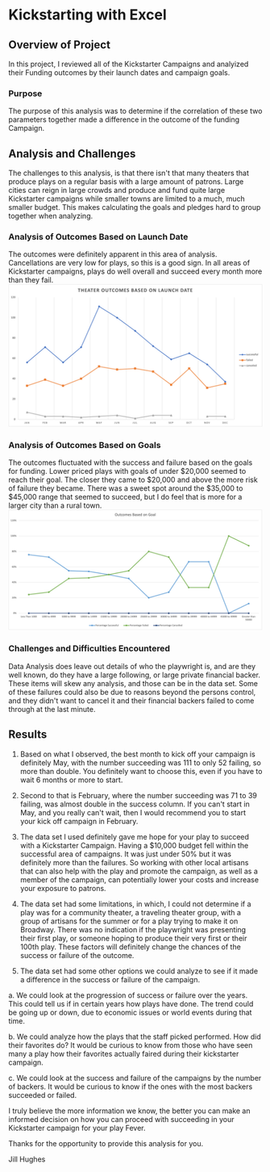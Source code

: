 # Kickstarting with Excel

## Overview of Project
In this project, I reviewed all of the Kickstarter Campaigns and analyized
their Funding outcomes by their launch dates and campaign goals.

### Purpose
The purpose of this analysis was to determine if the correlation of these two
parameters together made a difference in the outcome of the funding Campaign.

## Analysis and Challenges
The challenges to this analysis, is that there isn't that many theaters that
produce plays on a regular basis with a large amount of patrons.  Large cities
can reign in large crowds and produce and fund quite large Kickstarter campaigns
while smaller towns are limited to a much, much smaller budget.  This makes
calculating the goals and pledges hard to group together when analyzing.

### Analysis of Outcomes Based on Launch Date
The outcomes were definitely apparent in this area of analysis. Cancellations are 
very low for plays, so this is a good sign.  In all areas of Kickstarter
campaigns, plays do well overall and succeed every month more than they fail.
![Outcomes based on Launch Date](resources/Theater_Outcomes_by_Launch_Date.png)

### Analysis of Outcomes Based on Goals
The outcomes fluctuated with the success and failure based on the goals for 
funding.  Lower priced plays with goals of under $20,000 seemed to reach their
goal. The closer they came to $20,000 and above the more risk of failure they
became.  There was a sweet spot around the $35,000 to $45,000 range that
seemed to succeed, but I do feel that is more for a larger city than a rural
town.
![Outcomes based on Goals](resources/Outcomes_vs_Goals.png)

### Challenges and Difficulties Encountered
Data Analysis does leave out details of who the playwright is, and are they 
well known, do they have a large following, or large private financial backer.
These items will skew any analysis, and those can be in the data set.  Some
of these failures could also be due to reasons beyond the persons control, and
they didn't want to cancel it and their financial backers failed to come through
at the last minute. 

## Results

1. Based on what I observed, the best month to kick off your campaign is 
definitely May, with the number succeeding was 111 to only 52 failing, so more
than double. You definitely want to choose this, even if you have to wait
6 months or more to start.

2. Second to that is February, where the number succeeding was 71 to 39 failing, 
was almost double in the success column.  If you can't start in May, and you
really can't wait, then I would recommend you to start your kick off campaign
in February.

3. The data set I used definitely gave me hope for your play to succeed with
a Kickstarter Campaign. Having a $10,000 budget fell within the successful
area of campaigns. It was just under 50% but it was definitely more than the
failures. So working with other local artisans that can also help with the
play and promote the campaign, as well as a member of the campaign, can 
potentially lower your costs and increase your exposure to patrons.

4. The data set had some limitations, in which, I could not determine if a
play was for a community theater, a traveling theater group, with a group of
artisans for the summer or for a play trying to make it on Broadway.  There
was no indication if the playwright was presenting their first play, or
someone hoping to produce their very first or their 100th play.   These 
factors will definitely change the chances of the success or failure of 
the outcome.

5. The data set had some other options we could analyze to see if it made a
difference in the success or failure of the campaign.  

a. We could look at the progression of success or failure over the years.  
This could tell us if in certain years how plays have done.  The trend could 
be going up or down, due to economic issues or world events during that time.

b. We could analyze how the plays that the staff picked performed. How did their 
favorites do? It would be curious to know from those who have seen many a
play how their favorites actually faired during their kickstarter campaign.

c. We could look at the success and failure of the campaigns by the number of
backers.  It would be curious to know if the ones with the most backers 
succeeded or failed.

I truly believe the more information we know, the better you can make an
informed decision on how you can proceed with succeeding in your Kickstarter
campaign for your play Fever.

Thanks for the opportunity to provide this analysis for you.

Jill Hughes

